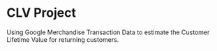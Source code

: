# CLV Project
Using Google Merchandise Transaction Data to estimate the Customer Lifetime Value for returning customers.
